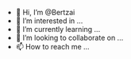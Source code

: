 - 👋 Hi, I’m @Bertzai
- 👀 I’m interested in ...
- 🌱 I’m currently learning ...
- 💞️ I’m looking to collaborate on ...
- 📫 How to reach me ...

<!---
Bertzai/Bertzai is a ✨ special ✨ repository because its `README.md` (this file) appears on your GitHub profile.
You can click the Preview link to take a look at your changes.
--->

